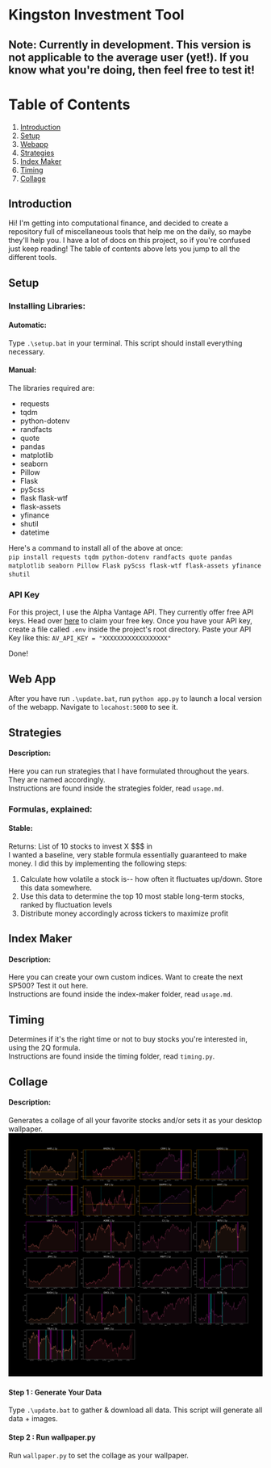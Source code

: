 # Kingston Investment Tool

## Note: Currently in development. This version is not applicable to the average user (yet!). If you know what you're doing, then feel free to test it!

# Table of Contents
1. [Introduction](#Introduction)
2. [Setup](#Setup)
3. [Webapp](#Webapp)
4. [Strategies](#Strategies)
5. [Index Maker](#index-maker)
6. [Timing](#Timing)
7. [Collage](#Collage)

## Introduction 
Hi! I'm getting into computational finance, and decided to create a repository full of miscellaneous tools that help me on the daily, so maybe they'll help you. I have a lot of docs on this project, so if you're confused just keep reading! The table of contents above lets you jump to all the different tools.

## Setup
### Installing Libraries:
#### Automatic:
Type `.\setup.bat` in your terminal. This script should install everything necessary.
#### Manual:
The libraries required are:
- requests
- tqdm
- python-dotenv
- randfacts
- quote
- pandas
- matplotlib
- seaborn
- Pillow
- Flask
- pyScss
- flask flask-wtf
- flask-assets
- yfinance
- shutil
- datetime

Here's a command to install all of the above at once:<br>
``pip install requests tqdm python-dotenv randfacts quote pandas matplotlib seaborn Pillow Flask pyScss flask-wtf flask-assets yfinance shutil``
<br>

### API Key
For this project, I use the Alpha Vantage API. They currently offer free API keys. Head over [here](https://www.alphavantage.co/support/#api-key) to claim your free key.
Once you have your API key, create a file called `.env` inside the project's root directory.
Paste your API Key like this: `AV_API_KEY = "XXXXXXXXXXXXXXXXXX"`

Done!
<br>

## Web App
After you have run `.\update.bat`, run `python app.py` to launch a local version of the webapp. Navigate to `locahost:5000` to see it.

## Strategies
#### Description: <br>
Here you can run strategies that I have formulated throughout the years. They are named accordingly.  <br>
Instructions are found inside the strategies folder, read ``usage.md``.


### Formulas, explained:
#### Stable:
Returns: List of 10 stocks to invest X $$$ in <br>
I wanted a baseline, very stable formula essentially guaranteed to make money. I did this by implementing the following steps:
1. Calculate how volatile a stock is-- how often it fluctuates up/down. Store this data somewhere.
2. Use this data to determine the top 10 most stable long-term stocks, ranked by fluctuation levels
3. Distribute money accordingly across tickers to maximize profit


## Index Maker
#### Description: <br>
Here you can create your own custom indices. Want to create the next SP500? Test it out here. <br>
Instructions are found inside the index-maker folder, read ``usage.md``.

## Timing
Determines if it's the right time or not to buy stocks you're interested in, using the 2Q formula.<br>
Instructions are found inside the timing folder, read ``timing.py``.
## Collage
#### Description: <br>
Generates a collage of all your favorite stocks and/or sets it as your desktop wallpaper.
![example](https://raw.githubusercontent.com/gholtzap/kingston-invest/master/collage.png)

#### Step 1 : Generate Your Data

Type `.\update.bat` to gather & download all data. This script will generate all data + images.
<br>

#### Step 2 : Run wallpaper.py
Run  ``wallpaper.py`` to set the collage as your wallpaper.


